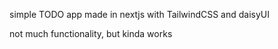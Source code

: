 simple TODO app made in nextjs with TailwindCSS and daisyUI

not much functionality, but kinda works
